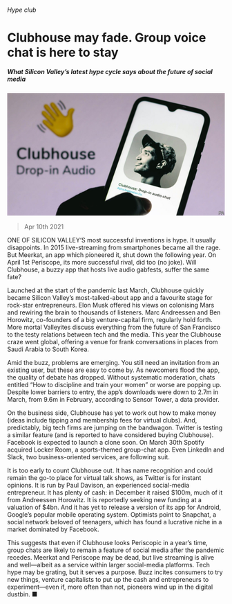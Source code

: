 ###### Hype club

# Clubhouse may fade. Group voice chat is here to stay 

##### What Silicon Valley’s latest hype cycle says about the future of social media 

![image](images/20210410_wbp503.jpg) 

> Apr 10th 2021 

ONE OF SILICON VALLEY’S most successful inventions is hype. It usually disappoints. In 2015 live-streaming from smartphones became all the rage. But Meerkat, an app which pioneered it, shut down the following year. On April 1st Periscope, its more successful rival, did too (no joke). Will Clubhouse, a buzzy app that hosts live audio gabfests, suffer the same fate?

Launched at the start of the pandemic last March, Clubhouse quickly became Silicon Valley’s most-talked-about app and a favourite stage for rock-star entrepreneurs. Elon Musk offered his views on colonising Mars and rewiring the brain to thousands of listeners. Marc Andreessen and Ben Horowitz, co-founders of a big venture-capital firm, regularly hold forth. More mortal Valleyites discuss everything from the future of San Francisco to the testy relations between tech and the media. This year the Clubhouse craze went global, offering a venue for frank conversations in places from Saudi Arabia to South Korea.


Amid the buzz, problems are emerging. You still need an invitation from an existing user, but these are easy to come by. As newcomers flood the app, the quality of debate has dropped. Without systematic moderation, chats entitled “How to discipline and train your women” or worse are popping up. Despite lower barriers to entry, the app’s downloads were down to 2.7m in March, from 9.6m in February, according to Sensor Tower, a data provider.

On the business side, Clubhouse has yet to work out how to make money (ideas include tipping and membership fees for virtual clubs). And, predictably, big tech firms are jumping on the bandwagon. Twitter is testing a similar feature (and is reported to have considered buying Clubhouse). Facebook is expected to launch a clone soon. On March 30th Spotify acquired Locker Room, a sports-themed group-chat app. Even LinkedIn and Slack, two business-oriented services, are following suit.

It is too early to count Clubhouse out. It has name recognition and could remain the go-to place for virtual talk shows, as Twitter is for instant opinions. It is run by Paul Davison, an experienced social-media entrepreneur. It has plenty of cash: in December it raised $100m, much of it from Andreessen Horowitz. It is reportedly seeking new funding at a valuation of $4bn. And it has yet to release a version of its app for Android, Google’s popular mobile operating system. Optimists point to Snapchat, a social network beloved of teenagers, which has found a lucrative niche in a market dominated by Facebook.

This suggests that even if Clubhouse looks Periscopic in a year’s time, group chats are likely to remain a feature of social media after the pandemic recedes. Meerkat and Periscope may be dead, but live streaming is alive and well—albeit as a service within larger social-media platforms. Tech hype may be grating, but it serves a purpose. Buzz incites consumers to try new things, venture capitalists to put up the cash and entrepreneurs to experiment—even if, more often than not, pioneers wind up in the digital dustbin. ■

